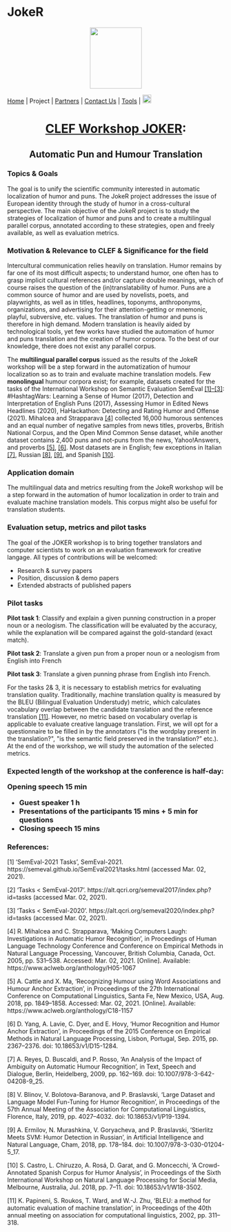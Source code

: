 # JokeR
  <p align="center">
  <img src="Joker.png" width="120" height="142">
  </p>

[Home](index) | Project | [Partners](partners) | [Contact Us](contact) | [Tools](tools) | [<img src="drapeau FR.png" width="20">](https://motsmachines.github.io/joker/FR/projet)
<br>
  <h1 align="center"><a href="https://motsmachines.github.io/joker/EN">CLEF Workshop JOKER</a>:</h1>
  <h2 align="center">Automatic Pun and Humour Translation</h2>

  <h3>Topics & Goals</h3>
  
  The goal is to unify the scientific community interested in automatic localization of humor and puns.  The JokeR project addresses the issue of European identity through the study of humor in a cross-cultural perspective. The main objective of the JokeR project is to study the strategies of localization of humor and puns and to create a multilingual parallel corpus, annotated according to these strategies, open and freely available, as well as evaluation metrics.

  <h3>Motivation & Relevance to CLEF & Significance for the field</h3> 

  Intercultural communication relies heavily on translation. Humor remains by far one of its most difficult aspects; to understand humor, one often has to grasp implicit cultural references and/or capture double meanings, which of course raises the question of the (in)translatability of humor. Puns are a common source of humor and are used by novelists, poets, and playwrights, as well as in titles, headlines, toponyms, anthroponyms, organizations, and advertising for their attention-getting or mnemonic, playful, subversive, etc. values. The translation of humor and puns is therefore in high demand. Modern translation is heavily aided by technological tools, yet few works have studied the automation of humor and puns translation and the creation of humor corpora. To the best of our knowledge, there does not exist any parallel corpus.

  The **multilingual parallel corpus** issued as the results of the JokeR workshop will be a step forward in the automatization of humour localization so as to train and evaluate machine translation models. Few **monolingual** humour corpora exist; for example, datasets created for the tasks of the International Workshop on Semantic Evaluation SemEval <a href="#note1">[1]–[3]</a>: #HashtagWars: Learning a Sense of Humor (2017), Detection and Interpretation of English Puns (2017), Assessing Humor in Edited News Headlines (2020), HaHackathon: Detecting and Rating Humor and Offense (2021). Mihalcea and Strapparava <a href="#note1">[4]</a> collected 16,000 humorous sentences and an equal number of negative samples from news titles, proverbs, British National Corpus, and the Open Mind Common Sense dataset, while another dataset contains 2,400 puns and not-puns from the news, Yahoo!Answers, and proverbs <a href="#note1">[5]</a>, <a href="#note2">[6]</a>. Most datasets are in English; few exceptions in Italian <a href="#note2">[7]</a>, Russian <a href="#note2">[8]</a>, <a href="#note2">[9]</a>, and Spanish <a href="#note2">[10]</a>.

  <h3>Application domain</h3>

  The multilingual data and metrics resulting from the JokeR workshop will be a step forward in the automation of humor localization in order to train and evaluate machine translation models. This corpus might also be useful for translation students. 

  <h3>Evaluation setup, metrics and pilot tasks</h3>

  The goal of the JOKER workshop is to bring together translators and computer scientists to work on an evaluation framework for creative langage. All types of contributions will be welcomed:
  - Research & survey papers
  - Position, discussion & demo papers
  - Extended abstracts of published papers

  <h3>Pilot tasks</h3>

**Pilot task 1**: Classify and explain a given punning construction in a proper noun or a neologism. The classification will be evaluated by the accuracy, while the explanation will be compared against the gold-standard (exact match).

**Pilot task 2**: Translate a given pun from a proper noun or a neologism from English into French

**Pilot task 3**: Translate a given punning phrase from English into French. 

For the tasks 2& 3, it is necessary to establish metrics for evaluating translation quality. Traditionally, machine translation quality is measured by the BLEU (Bilingual Evaluation Understudy) metric, which calculates vocabulary overlap between the candidate translation and the reference translation <a href="#note2">[11]</a>. However, no metric based on vocabulary overlap is applicable to evaluate creative language translation. First, we will opt for a questionnaire to be filled in by the annotators ("is the wordplay present in the translation?", "is the semantic field preserved in the translation?” etc.). At the end of the workshop, we will study the automation of the selected metrics. 

<h3>Expected length of the workshop at the conference is half-day:

Opening speech 15 min
  - Guest speaker 1 h
  - Presentations of the participants 15 mins + 5 min for questions
  - Closing speech 15 mins

<h3 id="note1">References:</h3>
  <p>
<p>[1]	‘SemEval-2021 Tasks’, SemEval-2021. https://semeval.github.io/SemEval2021/tasks.html (accessed Mar. 02, 2021).</p>
<p>[2]	‘Tasks < SemEval-2017’. https://alt.qcri.org/semeval2017/index.php?id=tasks (accessed Mar. 02, 2021).</p>
<p>[3]	‘Tasks < SemEval-2020’. https://alt.qcri.org/semeval2020/index.php?id=tasks (accessed Mar. 02, 2021).</p>
<p>[4]	R. Mihalcea and C. Strapparava, ‘Making Computers Laugh: Investigations in Automatic Humor Recognition’, in Proceedings of Human Language Technology Conference and Conference on Empirical Methods in Natural Language Processing, Vancouver, British Columbia, Canada, Oct. 2005, pp. 531–538. Accessed: Mar. 02, 2021. [Online]. Available: https://www.aclweb.org/anthology/H05-1067</p>
<p>[5]	A. Cattle and X. Ma, ‘Recognizing Humour using Word Associations and Humour Anchor Extraction’, in Proceedings of the 27th International Conference on Computational Linguistics, Santa Fe, New Mexico, USA, Aug. 2018, pp. 1849–1858. Accessed: Mar. 02, 2021. [Online]. Available: https://www.aclweb.org/anthology/C18-1157</p>
<p id="note2">[6]	D. Yang, A. Lavie, C. Dyer, and E. Hovy, ‘Humor Recognition and Humor Anchor Extraction’, in Proceedings of the 2015 Conference on Empirical Methods in Natural Language Processing, Lisbon, Portugal, Sep. 2015, pp. 2367–2376. doi: 10.18653/v1/D15-1284.</p>
<p>[7]	A. Reyes, D. Buscaldi, and P. Rosso, ‘An Analysis of the Impact of Ambiguity on Automatic Humour Recognition’, in Text, Speech and Dialogue, Berlin, Heidelberg, 2009, pp. 162–169. doi: 10.1007/978-3-642-04208-9_25.</p>
<p>[8]	V. Blinov, V. Bolotova-Baranova, and P. Braslavski, ‘Large Dataset and Language Model Fun-Tuning for Humor Recognition’, in Proceedings of the 57th Annual Meeting of the Association for Computational Linguistics, Florence, Italy, 2019, pp. 4027–4032. doi: 10.18653/v1/P19-1394.</p>
<p>[9]	A. Ermilov, N. Murashkina, V. Goryacheva, and P. Braslavski, ‘Stierlitz Meets SVM: Humor Detection in Russian’, in Artificial Intelligence and Natural Language, Cham, 2018, pp. 178–184. doi: 10.1007/978-3-030-01204-5_17.</p>
<p>[10]	S. Castro, L. Chiruzzo, A. Rosá, D. Garat, and G. Moncecchi, ‘A Crowd-Annotated Spanish Corpus for Humor Analysis’, in Proceedings of the Sixth International Workshop on Natural Language Processing for Social Media, Melbourne, Australia, Jul. 2018, pp. 7–11. doi: 10.18653/v1/W18-3502.</p>
<p>[11]	K. Papineni, S. Roukos, T. Ward, and W.-J. Zhu, ‘BLEU: a method for automatic evaluation of machine translation’, in Proceedings of the 40th annual meeting on association for computational linguistics, 2002, pp. 311–318.<p/>
  </p>
